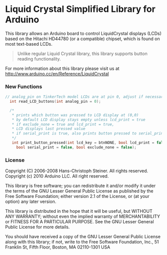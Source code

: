 # Liquid Crystal Simplified Library for Arduino

This library allows an Arduino board to control LiquidCrystal displays (LCDs) based on the Hitachi HD44780 (or a compatible) chipset, which is found on most text-based LCDs.

> Unlike regular Liquid Crystal library, this library supports button reading functionality.

For more information about this library please visit us at
http://www.arduino.cc/en/Reference/LiquidCrystal

### New Functions
```c
// analog_pin on TinkerTech model LCDs are at pin 0, adjust if necessary
  int read_LCD_buttons(int analog_pin = 0);

  /*
   * prints which button was pressed to LCD display at (0,0)
   * by default LCD display stays empty unless lcd_print = true
   * if exclude_none = true and lcd_print = true,
   * LCD displays last pressed value
   * if serial_print is true, also prints button pressed to serial_print
   */
   int print_button_pressed(int lcd_key = btnNONE, bool lcd_print = false,
     bool serial_print = false, bool exclude_none = false);
```

### License
Copyright (C) 2006-2008 Hans-Christoph Steiner. All rights reserved.
Copyright (c) 2010 Arduino LLC. All right reserved.

This library is free software; you can redistribute it and/or
modify it under the terms of the GNU Lesser General Public
License as published by the Free Software Foundation; either
version 2.1 of the License, or (at your option) any later version.

This library is distributed in the hope that it will be useful,
but WITHOUT ANY WARRANTY; without even the implied warranty of
MERCHANTABILITY or FITNESS FOR A PARTICULAR PURPOSE. See the GNU
Lesser General Public License for more details.

You should have received a copy of the GNU Lesser General Public
License along with this library; if not, write to the Free Software
Foundation, Inc., 51 Franklin St, Fifth Floor, Boston, MA 02110-1301 USA
